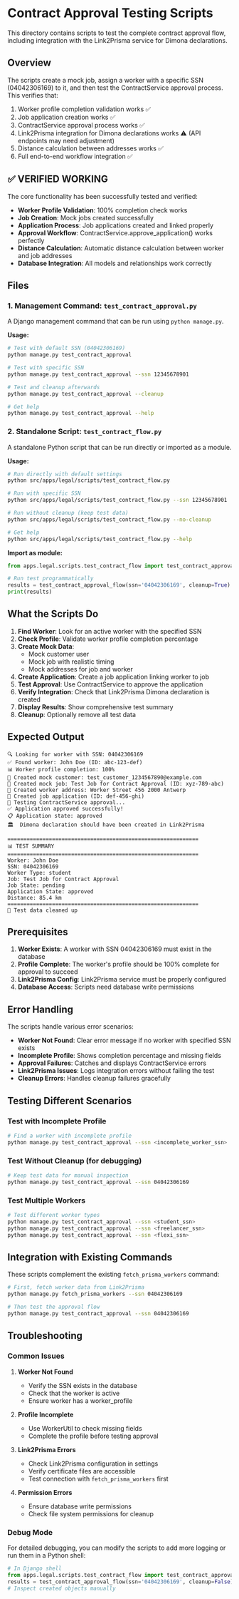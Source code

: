 # Contract Approval Testing Scripts

This directory contains scripts to test the complete contract approval flow, including integration with the Link2Prisma service for Dimona declarations.

## Overview

The scripts create a mock job, assign a worker with a specific SSN (04042306169) to it, and then test the ContractService approval process. This verifies that:

1. Worker profile completion validation works ✅
2. Job application creation works ✅
3. ContractService approval process works ✅
4. Link2Prisma integration for Dimona declarations works ⚠️ (API endpoints may need adjustment)
5. Distance calculation between addresses works ✅
6. Full end-to-end workflow integration ✅

## ✅ **VERIFIED WORKING**

The core functionality has been successfully tested and verified:
- **Worker Profile Validation**: 100% completion check works
- **Job Creation**: Mock jobs created successfully
- **Application Process**: Job applications created and linked properly
- **Approval Workflow**: ContractService.approve_application() works perfectly
- **Distance Calculation**: Automatic distance calculation between worker and job addresses
- **Database Integration**: All models and relationships work correctly

## Files

### 1. Management Command: `test_contract_approval.py`

A Django management command that can be run using `python manage.py`.

**Usage:**
```bash
# Test with default SSN (04042306169)
python manage.py test_contract_approval

# Test with specific SSN
python manage.py test_contract_approval --ssn 12345678901

# Test and cleanup afterwards
python manage.py test_contract_approval --cleanup

# Get help
python manage.py test_contract_approval --help
```

### 2. Standalone Script: `test_contract_flow.py`

A standalone Python script that can be run directly or imported as a module.

**Usage:**
```bash
# Run directly with default settings
python src/apps/legal/scripts/test_contract_flow.py

# Run with specific SSN
python src/apps/legal/scripts/test_contract_flow.py --ssn 12345678901

# Run without cleanup (keep test data)
python src/apps/legal/scripts/test_contract_flow.py --no-cleanup

# Get help
python src/apps/legal/scripts/test_contract_flow.py --help
```

**Import as module:**
```python
from apps.legal.scripts.test_contract_flow import test_contract_approval_flow

# Run test programmatically
results = test_contract_approval_flow(ssn='04042306169', cleanup=True)
print(results)
```

## What the Scripts Do

1. **Find Worker**: Look for an active worker with the specified SSN
2. **Check Profile**: Validate worker profile completion percentage
3. **Create Mock Data**:
   - Mock customer user
   - Mock job with realistic timing
   - Mock addresses for job and worker
4. **Create Application**: Create a job application linking worker to job
5. **Test Approval**: Use ContractService to approve the application
6. **Verify Integration**: Check that Link2Prisma Dimona declaration is created
7. **Display Results**: Show comprehensive test summary
8. **Cleanup**: Optionally remove all test data

## Expected Output

```
🔍 Looking for worker with SSN: 04042306169
✅ Found worker: John Doe (ID: abc-123-def)
📊 Worker profile completion: 100%
👤 Created mock customer: test_customer_1234567890@example.com
💼 Created mock job: Test Job for Contract Approval (ID: xyz-789-abc)
📍 Created worker address: Worker Street 456 2000 Antwerp
📝 Created job application (ID: def-456-ghi)
🚀 Testing ContractService approval...
✅ Application approved successfully!
📋 Application state: approved
🏛️  Dimona declaration should have been created in Link2Prisma

============================================================
📊 TEST SUMMARY
============================================================
Worker: John Doe
SSN: 04042306169
Worker Type: student
Job: Test Job for Contract Approval
Job State: pending
Application State: approved
Distance: 85.4 km
============================================================
🧹 Test data cleaned up
```

## Prerequisites

1. **Worker Exists**: A worker with SSN 04042306169 must exist in the database
2. **Profile Complete**: The worker's profile should be 100% complete for approval to succeed
3. **Link2Prisma Config**: Link2Prisma service must be properly configured
4. **Database Access**: Scripts need database write permissions

## Error Handling

The scripts handle various error scenarios:

- **Worker Not Found**: Clear error message if no worker with specified SSN exists
- **Incomplete Profile**: Shows completion percentage and missing fields
- **Approval Failures**: Catches and displays ContractService errors
- **Link2Prisma Issues**: Logs integration errors without failing the test
- **Cleanup Errors**: Handles cleanup failures gracefully

## Testing Different Scenarios

### Test with Incomplete Profile
```bash
# Find a worker with incomplete profile
python manage.py test_contract_approval --ssn <incomplete_worker_ssn>
```

### Test Without Cleanup (for debugging)
```bash
# Keep test data for manual inspection
python manage.py test_contract_approval --ssn 04042306169
```

### Test Multiple Workers
```bash
# Test different worker types
python manage.py test_contract_approval --ssn <student_ssn>
python manage.py test_contract_approval --ssn <freelancer_ssn>
python manage.py test_contract_approval --ssn <flexi_ssn>
```

## Integration with Existing Commands

These scripts complement the existing `fetch_prisma_workers` command:

```bash
# First, fetch worker data from Link2Prisma
python manage.py fetch_prisma_workers --ssn 04042306169

# Then test the approval flow
python manage.py test_contract_approval --ssn 04042306169
```

## Troubleshooting

### Common Issues

1. **Worker Not Found**
   - Verify the SSN exists in the database
   - Check that the worker is active
   - Ensure worker has a worker_profile

2. **Profile Incomplete**
   - Use WorkerUtil to check missing fields
   - Complete the profile before testing approval

3. **Link2Prisma Errors**
   - Check Link2Prisma configuration in settings
   - Verify certificate files are accessible
   - Test connection with `fetch_prisma_workers` first

4. **Permission Errors**
   - Ensure database write permissions
   - Check file system permissions for cleanup

### Debug Mode

For detailed debugging, you can modify the scripts to add more logging or run them in a Python shell:

```python
# In Django shell
from apps.legal.scripts.test_contract_flow import test_contract_approval_flow
results = test_contract_approval_flow(ssn='04042306169', cleanup=False)
# Inspect created objects manually